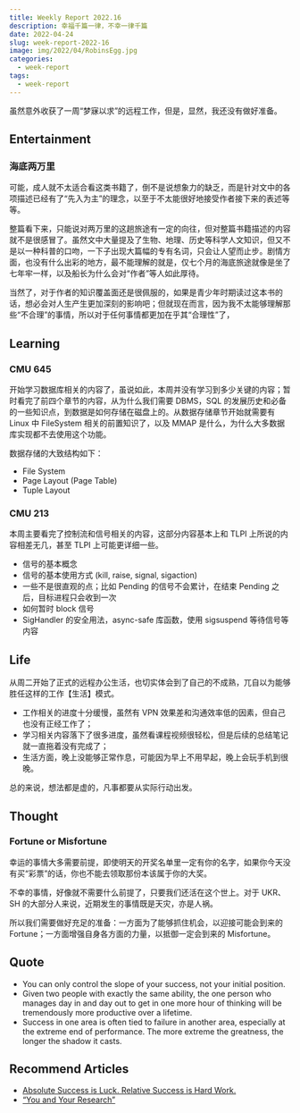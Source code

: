 ```yaml
---
title: Weekly Report 2022.16
description: 幸福千篇一律，不幸一律千篇
date: 2022-04-24
slug: week-report-2022-16
image: img/2022/04/RobinsEgg.jpg
categories:
  - week-report
tags:
  - week-report
---
```


虽然意外收获了一周“梦寐以求”的远程工作，但是，显然，我还没有做好准备。

## Entertainment

### 海底两万里

可能，成人就不太适合看这类书籍了，倒不是说想象力的缺乏，而是针对文中的各项描述已经有了“先入为主”的理念，以至于不太能很好地接受作者接下来的表述等等。

整篇看下来，只能说对两万里的这趟旅途有一定的向往，但对整篇书籍描述的内容就不是很感冒了。虽然文中大量提及了生物、地理、历史等科学人文知识，但又不是以一种科普的口吻，一下子出现大篇幅的专有名词，只会让人望而止步。剧情方面，也没有什么出彩的地方，最不能理解的就是，仅七个月的海底旅途就像是坐了七年牢一样，以及船长为什么会对“作者”等人如此厚待。

当然了，对于作者的知识覆盖面还是很佩服的，如果是青少年时期读过这本书的话，想必会对人生产生更加深刻的影响吧；但就现在而言，因为我不太能够理解那些“不合理”的事情，所以对于任何事情都更加在乎其“合理性”了，

## Learning

### CMU 645

开始学习数据库相关的内容了，虽说如此，本周并没有学习到多少关键的内容；暂时看完了前四个章节的内容，从为什么我们需要 DBMS，SQL 的发展历史和必备的一些知识点，到数据是如何存储在磁盘上的。从数据存储章节开始就需要有 Linux 中 FileSystem 相关的前置知识了，以及 MMAP 是什么，为什么大多数据库实现都不去使用这个功能。

数据存储的大致结构如下：

- File System
- Page Layout (Page Table)
- Tuple Layout

### CMU 213

本周主要看完了控制流和信号相关的内容，这部分内容基本上和 TLPI 上所说的内容相差无几，甚至 TLPI 上可能更详细一些。

- 信号的基本概念
- 信号的基本使用方式 (kill, raise, signal, sigaction)
- 一些不是很直观的点；比如 Pending 的信号不会累计，在结束 Pending 之后，目标进程只会收到一次
- 如何暂时 block 信号
- SigHandler 的安全用法，async-safe 库函数，使用 sigsuspend 等待信号等内容

## Life

从周二开始了正式的远程办公生活，也切实体会到了自己的不成熟，兀自以为能够胜任这样的工作【生活】模式。

- 工作相关的进度十分缓慢，虽然有 VPN 效果差和沟通效率低的因素，但自己也没有正经工作了；
- 学习相关内容落下了很多进度，虽然看课程视频很轻松，但是后续的总结笔记就一直拖着没有完成了；
- 生活方面，晚上没能够正常作息，可能因为早上不用早起，晚上会玩手机到很晚。

总的来说，想法都是虚的，凡事都要从实际行动出发。

## Thought

### Fortune or Misfortune

幸运的事情大多需要前提，即使明天的开奖名单里一定有你的名字，如果你今天没有买“彩票”的话，你也不能去领取那份本该属于你的大奖。

不幸的事情，好像就不需要什么前提了，只要我们还活在这个世上。对于 UKR、SH 的大部分人来说，近期发生的事情既是天灾，亦是人祸。

所以我们需要做好充足的准备：一方面为了能够抓住机会，以迎接可能会到来的 Fortune；一方面增强自身各方面的力量，以抵御一定会到来的 Misfortune。

## Quote

- You can only control the slope of your success, not your initial position.
- Given two people with exactly the same ability, the one person who manages day in and day out to get in one more hour of thinking will be tremendously more productive over a lifetime.
- Success in one area is often tied to failure in another area, especially at the extreme end of performance. The more extreme the greatness, the longer the shadow it casts.

## Recommend Articles

- [Absolute Success is Luck. Relative Success is Hard Work.](https://jamesclear.com/luck-vs-hard-work)
- [“You and Your Research”](https://jamesclear.com/great-speeches/you-and-your-research-by-richard-hamming)
